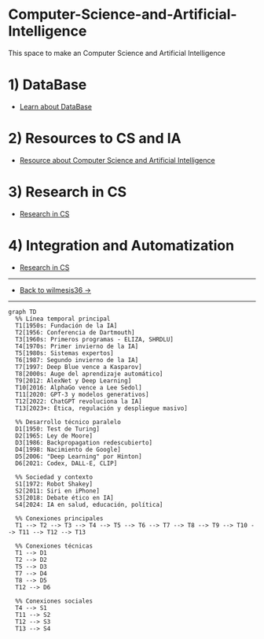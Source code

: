 # Computer-Science-and-Artificial-Intelligence
This space to make an Computer Science and Artificial Intelligence 

# 1) DataBase
- [Learn about DataBase](https://github.com/wilmesis36/Computer-Science-and-Artificial-Intelligence/wiki/Data-Base)

# 2) Resources to CS and IA
- [Resource about Computer Science and Artificial Intelligence](https://github.com/wilmesis36/Computer-Science-and-Artificial-Intelligence/wiki/Resources-----Computer-Science-and--Artificial-Intelligence)

# 3) Research in CS
- [Research in CS](https://github.com/wilmesis36/Computer-Science-and-Artificial-Intelligence/wiki/Research)

# 4) Integration and Automatization 
- [Research in CS](https://github.com/wilmesis36/Computer-Science-and-Artificial-Intelligence/wiki/Research)
--------------------------------------------------------
- [Back to wilmesis36 ->](https://github.com/wilmesis36)
--------------------------------------------------------
```mermaid
graph TD
  %% Línea temporal principal
  T1[1950s: Fundación de la IA]
  T2[1956: Conferencia de Dartmouth]
  T3[1960s: Primeros programas - ELIZA, SHRDLU]
  T4[1970s: Primer invierno de la IA]
  T5[1980s: Sistemas expertos]
  T6[1987: Segundo invierno de la IA]
  T7[1997: Deep Blue vence a Kasparov]
  T8[2000s: Auge del aprendizaje automático]
  T9[2012: AlexNet y Deep Learning]
  T10[2016: AlphaGo vence a Lee Sedol]
  T11[2020: GPT-3 y modelos generativos]
  T12[2022: ChatGPT revoluciona la IA]
  T13[2023+: Ética, regulación y despliegue masivo]

  %% Desarrollo técnico paralelo
  D1[1950: Test de Turing]
  D2[1965: Ley de Moore]
  D3[1986: Backpropagation redescubierto]
  D4[1998: Nacimiento de Google]
  D5[2006: "Deep Learning" por Hinton]
  D6[2021: Codex, DALL-E, CLIP]

  %% Sociedad y contexto
  S1[1972: Robot Shakey]
  S2[2011: Siri en iPhone]
  S3[2018: Debate ético en IA]
  S4[2024: IA en salud, educación, política]

  %% Conexiones principales
  T1 --> T2 --> T3 --> T4 --> T5 --> T6 --> T7 --> T8 --> T9 --> T10 --> T11 --> T12 --> T13

  %% Conexiones técnicas
  T1 --> D1
  T2 --> D2
  T5 --> D3
  T7 --> D4
  T8 --> D5
  T12 --> D6

  %% Conexiones sociales
  T4 --> S1
  T11 --> S2
  T12 --> S3
  T13 --> S4
```
